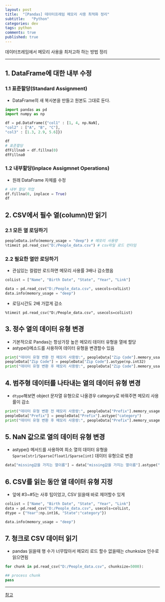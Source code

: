 ```yaml
---
layout: post
title:  "[Pandas] 데이터프레임 메모리 사용 최적화 정리"
subtitle:   "Python"
categories: dev
tags: python
comments: true
published: true
---
```


데이터프레임에서 메모리 사용을 최저고하 하는 방법 정리

---
  
## 1. DataFrame에 대한 내부 수정
### 1.1 표준할당(Standard Assignment) 
- DataFrame의 새 복사본을 만들고 원본도 그대로 둔다.

```python
import pandas as pd
import numpy as np

df = pd.DataFrame({"col1" : [1, 4, np.NaN],
"col2" : ["A", "B", "C"],
"col3" : [1.3, 2.9, 5.6]})

df
# 표준할당
dfFillna0 = df.fillna(0)
dfFillna0
```
  
### 1.2 내부할당(inplace Assigmnet Operations)
- 원래 DataFrame 자체를 수정
  
```python
# 내부 할당 작업
df.fillna(0, inplace = True)
df
```
  
## 2. CSV에서 필수 열(column)만 읽기
### 2.1 모든 열 로딩하기
```python
peopleData.info(memory_usage = "deep") # 메모리 사용량
%timeit pd.read_csv("D:/People_data.csv") # csv파일 로드 런타임
```
  
### 2.2 필요한 열만 로딩하기
- 관심있는 컬럼만 로드하면 메모리 사용률 3배나 감소했음
```python
colList = ["Name", "Birth Date", "State", "Year", "Link"]

data = pd.read_csv("D:/People_data.csv", usecols=colList)
data.info(memory_usage = "deep")
```
- 로딩시간도 2배 가깝게 감소
```
%timeit pd.read_csv("D:/People_data.csv", usecols=colList)
```
  
## 3. 정수 열의 데이터 유형 변경
- 기본적으로 Pandas는 항상가장 높은 메모리 데이터 유형을 열에 할당
- astype()메소드를 사용하여 데이터 유형을 변경할수 있음
```python
print("데이터 유형 변환 전 메모리 사용량:", peopleData["Zip Code"].memory_usage())
peopleData["Zip Code"] = peopleData["Zip Code"].astype(np.int32)
print("데이터 유형 변환 후 메모리 사용량:", peopleData["Zip Code"].memory_usage())
```
  
## 4. 범주형 데이터를 나타내는 열의 데이터 유형 변경
- ```dtype```해보면 object 문자열 유형으로 나올경우 category로 바꿔주면 메모리 사용률이 감소
```python
print("데이터 유형 변환 전 메모리 사용량:", peopleData["Prefix"].memory_usage())
peopleData["Prefix"] = peopleData["Prefix"].astype("category")
print("데이터 유형 변환 후 메모리 사용량:", peopleData["Prefix"].memory_usage())
```
  
## 5. NaN 값으로 열의 데이터 유형 변경
- astype() 메서드를 사용하여 희소 열의 데이터 유형을 ```Sparse[str]/Sparse[float]/Sparse[int]``` 데이터 유형으로 변경
```python
data["missing값을 가지는 열이름"] = data["missing값을 가지는 열이름"].astype("Sparse[float32]")
```
  
## 6. CSV를 읽는 동안 열 데이터 유형 지정
- 앞에 #3~#5는 사후 팁이었고, CSV 읽을때 바로 제어할수 있게
```python
colList = ["Name", "Birth Date", "State", "Year", "Link"]
data = pd.read_csv("D:/People_data.csv", usecols=colList,
dtype = {"Year":np.int16, "State":"category"})

data.info(memory_usage = "deep")
```

## 7. 청크로 CSV 데이터 읽기
- pandas 읽을때 행 수가 너무많아서 메모리 로드 할수 없을때는 chunksize 인수로 읽으면됨
```python
for chunk in pd.read_csv("D:/People_data.csv", chunksize=5000):

## process chunk
pass
```
  
---
[참고](https://zzinnam.tistory.com/entry/%EB%8D%B0%EC%9D%B4%ED%84%B0-%EC%B2%98%EB%A6%AC-%EC%8B%9C-%EC%95%8C%EC%95%84%EC%95%BC-%ED%95%A0-7%EA%B0%80%EC%A7%80-%EB%A9%94%EB%AA%A8%EB%A6%AC-%EC%B5%9C%EC%A0%81%ED%99%94-%EA%B8%B0%EC%88%A0)